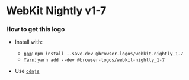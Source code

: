 # WebKit Nightly v1-7

### How to get this logo

* Install with:

  * [`npm`](https://www.npmjs.com/): `npm install --save-dev @browser-logos/webkit-nightly_1-7`
  * [`Yarn`](https://yarnpkg.com/): `yarn add --dev @browser-logos/webkit-nightly_1-7`

* Use [`cdnjs`](https://cdnjs.com/libraries/browser-logos)

